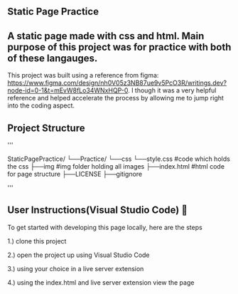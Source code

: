 ## Static Page Practice

## A static page made with css and html. Main purpose of this project was for practice with both of these langauges. 

This project was built using a reference from figma: https://www.figma.com/design/nh0V05z3NB87ue9v5PcO3R/writings.dev?node-id=0-1&t=mEvW8fLo34WNxHQP-0. I though it was a very helpful reference and helped accelerate the process by allowing me to jump right into the coding aspect. 

## Project Structure
'''

StaticPagePractice/
└──Practice/
    └──css
        └──style.css #code which holds the css
    ├──img           #img folder holding all images
    ├──index.html    #html code for page structure
    ├──LICENSE
    ├──gitignore

'''

## User Instructions(Visual Studio Code) 🚀

To get started with developing this page locally, here are the steps

1.) clone this project

2.) open the project up using Visual Studio Code

3.) using your choice in a live server extension

4.) using the index.html and live server extension view the page
